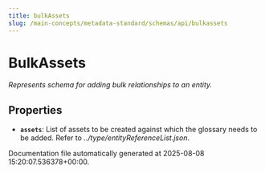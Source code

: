 ```yaml
---
title: bulkAssets
slug: /main-concepts/metadata-standard/schemas/api/bulkassets
---
```


# BulkAssets

*Represents schema for adding bulk relationships to an entity.*

## Properties

- **`assets`**: List of assets to be created against which the glossary needs to be added. Refer to *../type/entityReferenceList.json*.


Documentation file automatically generated at 2025-08-08 15:20:07.536378+00:00.
